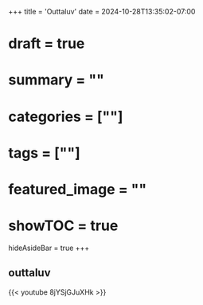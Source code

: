 +++
title = 'Outtaluv'
date = 2024-10-28T13:35:02-07:00
# draft = true
# summary = ""
# categories = [""]
# tags = [""]
# featured_image = ""
# showTOC = true
hideAsideBar = true
+++
## outtaluv

{{< youtube 8jYSjGJuXHk >}}

<!--more-->